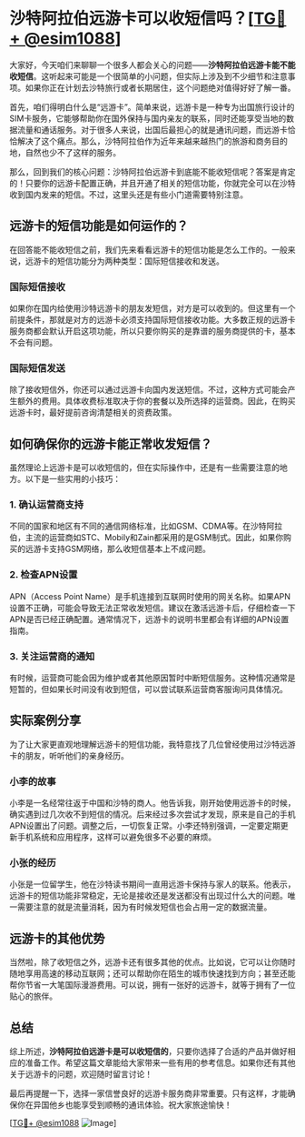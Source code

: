 # 沙特阿拉伯远游卡可以收短信吗？[[TG💪+ @esim1088](https://t.me/s/esim1088)]

大家好，今天咱们来聊聊一个很多人都会关心的问题——**沙特阿拉伯远游卡能不能收短信**。这听起来可能是一个很简单的小问题，但实际上涉及到不少细节和注意事项。如果你正在计划去沙特旅行或者长期居住，这个问题绝对值得好好了解一番。

首先，咱们得明白什么是“远游卡”。简单来说，远游卡是一种专为出国旅行设计的SIM卡服务，它能够帮助你在国外保持与国内亲友的联系，同时还能享受当地的数据流量和通话服务。对于很多人来说，出国后最担心的就是通讯问题，而远游卡恰恰解决了这个痛点。那么，沙特阿拉伯作为近年来越来越热门的旅游和商务目的地，自然也少不了这样的服务。

那么，回到我们的核心问题：沙特阿拉伯远游卡到底能不能收短信呢？答案是肯定的！只要你的远游卡配置正确，并且开通了相关的短信功能，你就完全可以在沙特收到国内发来的短信。不过，这里头还是有些小门道需要特别注意。

## 远游卡的短信功能是如何运作的？

在回答能不能收短信之前，我们先来看看远游卡的短信功能是怎么工作的。一般来说，远游卡的短信功能分为两种类型：国际短信接收和发送。

### 国际短信接收

如果你在国内给使用沙特远游卡的朋友发短信，对方是可以收到的。但这里有一个前提条件，那就是对方的远游卡必须支持国际短信接收功能。大多数正规的远游卡服务商都会默认开启这项功能，所以只要你购买的是靠谱的服务商提供的卡，基本不会有问题。

### 国际短信发送

除了接收短信外，你还可以通过远游卡向国内发送短信。不过，这种方式可能会产生额外的费用。具体收费标准取决于你的套餐以及所选择的运营商。因此，在购买远游卡时，最好提前咨询清楚相关的资费政策。

## 如何确保你的远游卡能正常收发短信？

虽然理论上远游卡是可以收短信的，但在实际操作中，还是有一些需要注意的地方。以下是一些实用的小技巧：

### 1. 确认运营商支持

不同的国家和地区有不同的通信网络标准，比如GSM、CDMA等。在沙特阿拉伯，主流的运营商如STC、Mobily和Zain都采用的是GSM制式。因此，如果你购买的远游卡支持GSM网络，那么收短信基本上不成问题。

### 2. 检查APN设置

APN（Access Point Name）是手机连接到互联网时使用的网关名称。如果APN设置不正确，可能会导致无法正常收发短信。建议在激活远游卡后，仔细检查一下APN是否已经正确配置。通常情况下，远游卡的说明书里都会有详细的APN设置指南。

### 3. 关注运营商的通知

有时候，运营商可能会因为维护或者其他原因暂时中断短信服务。这种情况通常是短暂的，但如果长时间没有收到短信，可以尝试联系运营商客服询问具体情况。

## 实际案例分享

为了让大家更直观地理解远游卡的短信功能，我特意找了几位曾经使用过沙特远游卡的朋友，听听他们的亲身经历。

### 小李的故事

小李是一名经常往返于中国和沙特的商人。他告诉我，刚开始使用远游卡的时候，确实遇到过几次收不到短信的情况。后来经过多次尝试才发现，原来是自己的手机APN设置出了问题。调整之后，一切恢复正常。小李还特别强调，一定要定期更新手机系统和应用程序，这样可以避免很多不必要的麻烦。

### 小张的经历

小张是一位留学生，他在沙特读书期间一直用远游卡保持与家人的联系。他表示，远游卡的短信功能非常稳定，无论是接收还是发送都没有出现过什么大的问题。唯一需要注意的就是流量消耗，因为有时候发短信也会占用一定的数据流量。

## 远游卡的其他优势

当然啦，除了收短信之外，远游卡还有很多其他的优点。比如说，它可以让你随时随地享用高速的移动互联网；还可以帮助你在陌生的城市快速找到方向；甚至还能帮你节省一大笔国际漫游费用。可以说，拥有一张好的远游卡，就等于拥有了一位贴心的旅伴。

## 总结

综上所述，**沙特阿拉伯远游卡是可以收短信的**，只要你选择了合适的产品并做好相应的准备工作。希望这篇文章能给大家带来一些有用的参考信息。如果你还有其他关于远游卡的问题，欢迎随时留言讨论！

最后再提醒一下，选择一家信誉良好的远游卡服务商非常重要。只有这样，才能确保你在异国他乡也能享受到顺畅的通讯体验。祝大家旅途愉快！

[[TG💪+ @esim1088](https://t.me/s/esim1088) ![Image](https://i.postimg.cc/4NQfJmqS/Snipaste-2025-05-13-00-14-12.png)]
